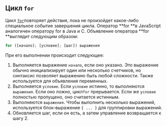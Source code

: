 ## Цикл `for`

Цикл [`for`](https://developer.mozilla.org/ru/docs/Web/JavaScript/Reference/Statements/for)повторяет действия, пока не произойдет какое-либо специальное событие завершения цикла. Оператор **for **в JavaScript аналогичен оператору for в Java и C. Объявление оператора **for **выглядит следующим образом:

```js
for ([начало]; [условие]; [шаг]) выражения
```

При его выполнении происходит следующее:

1. Выполняется выражение `начало`, если оно указано. Это выражение обычно инициализирует один или несколько счетчиков, но синтаксис позволяет выражению быть любой сложности. Также используется для объявления переменных.
2. Выполняется `условие`. Если `условие` истинно, то выполняются `выражения`. Если оно ложно, цикл`for`
   прерывается. Если же `условие` полностью пропущено, оно считается истинным.
3. Выполняются `выражения`. Чтобы выполнить несколько выражений, используется блок-выражение  `{ ... }` для группировки выражений.
4. Обновляется шаг, если он есть, а затем управление возвращается к шагу 2.



